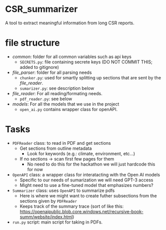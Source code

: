 # CSR_summarizer
A tool to extract meaningful information from long CSR reports.


# file structure
- *common*: folder for all common variables such as api keys
  - `SECRETS.py`: file containing secrete keys (DO NOT COMMIT THIS; added to gitignore)
- *file_parser*: folder for all parsing needs
  - `chunker.py`: used for smartly splitting up sections that are sent by the *file_reader*.
  - `sumarizer.py`: see description below
- *file_reader*: For all reading/formating needs.
  - `pdf_reader.py`: see below
- *models*: For all the models that we use in the project
  - `open_ai.py` contains wrapper class for openAPI.


# Tasks
- `PDFReader` class: to read in PDF and get sections
  - Get sections from outline metadata
    - Look for keywords (e.g.: climate, environment, etc...)
  - If no sections -> scan first few pages for them
    - No need to do this for the hackathon we will just hardcode this for now
- `OpenAPI` class: a wrapper class for interatacting with the Open AI models
  - Specific to our needs of sumarization we will need GPT-3 access
  - Might need to use a fine-tuned model that emphasizes numbers?
- `Summarizer` class: uses `OpenAPI` to summarize pdfs
  - Here is where we might want to create futher subsections from the sections given by `PDFReader`
  - Keeps track of the summary trace (sort of like this: https://openaipublic.blob.core.windows.net/recursive-book-summ/website/index.html)
- `run.py` script: main script for taking in PDFs.
